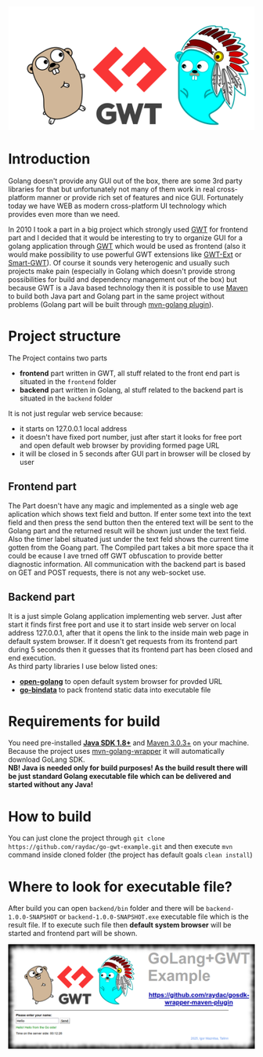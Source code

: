 ![golang-gwt](https://raw.githubusercontent.com/raydac/go-gwt-example/master/frontend/src/main/webapp/images/logo.png)

# Introduction

Golang doesn't provide any GUI out of the box, there are some 3rd party libraries for that but unfortunately not many of them work in real cross-platform manner or provide rich set of features and nice GUI. Fortunately today we have WEB as modern cross-platform UI technology which provides even more than we need.

In 2010 I took a part in a big project which strongly used [GWT](http://www.gwtproject.org/) for frontend part and I decided that it would be interesting to try to organize GUI for a golang application through [GWT](http://www.gwtproject.org/) which would be used as frontend (also it would make possibility to use powerful GWT extensions like [GWT-Ext](http://gwt-ext.com/demo/) or [Smart-GWT](https://www.smartclient.com/smartgwt/showcase)). Of course it sounds very heterogenic and usually such projects make pain (especially in Golang which doesn't provide strong possibilities for build and dependency management out of the box) but because GWT is a Java based technology then it is possible to use [Maven](https://maven.apache.org/) to build both Java part and Golang part in the same project without problems (Golang part will be built through [mvn-golang plugin](https://github.com/raydac/mvn-golang)).   

# Project structure
The Project contains two parts
 * __frontend__ part written in GWT, all stuff related to the front end part is situated in the `frontend` folder
 * __backend__ part written in Golang, al stuff related to the backend part is situated in the `backend` folder
 
It is not just regular web service because:
 * it starts on 127.0.0.1 local address
 * it doesn't have fixed port number, just after start it looks for free port and open default web browser by providing formed page URL
 * it will be closed in 5 seconds after GUI part in browser will be closed by user

## Frontend part

The Part doesn't have any magic and implemented as a single web age aplication which shows text field and button. If enter some text into the text field and then press the send button then the entered text will be sent to the Golang part and the returned result will be shown just under the text field. Also the timer label situated just under the text feld shows the current time gotten from the Goang part. The Compiled part takes a bit more space tha it could be ecause I ave trned off GWT obfuscation to provide better diagnostic information. All communication with the backend part is based on GET and POST requests, there is not any web-socket use.

## Backend part

It is a just simple Golang application implementing web server. Just after start it finds first free port and use it to start inside web server on local address 127.0.0.1, after that it opens the link to the inside main web page in default system browser. If it doesn't get requests from its frontend part during 5 seconds then it guesses that its frontend part has been closed and end execution.   
As third party libraries I use below listed ones:
 * __[open-golang](https://github.com/skratchdot/open-golang)__ to open default system browser for provded URL
 * __[go-bindata](https://github.com/jteeuwen/go-bindata)__ to pack frontend static data into executable file

# Requirements for build

You need pre-installed __[Java SDK 1.8+](http://www.oracle.com/technetwork/java/javase/downloads/index.html)__ and [Maven 3.0.3+](https://maven.apache.org/) on your machine. Because the project uses [mvn-golang-wrapper](https://github.com/raydac/mvn-golang) it will automatically download GoLang SDK.  
__NB! Java is needed only for build purposes! As the build result there will be just standard Golang executable file which can be delivered  and started without any Java!__

# How to build
You can just clone the project through `git clone https://github.com/raydac/go-gwt-example.git` and then execute `mvn` command inside cloned folder (the project has default goals `clean install`)

# Where to look for executable file?
After build you can open `backend/bin` folder and there will be `backend-1.0.0-SNAPSHOT` or `backend-1.0.0-SNAPSHOT.exe` executable file which is the result file. If to execute such file then __default system browser__ will be started and frontend part will be shown.  

![screenshot](https://raw.githubusercontent.com/raydac/go-gwt-example/master/screenshot.png)
